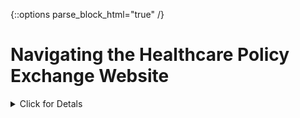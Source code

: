 {::options parse_block_html="true" /}

# Navigating the Healthcare Policy Exchange Website


<details>
  <summary>
    Click for Detals
  </summary>
  <br/>
## Main Page
  
![test image](./images/MainPage_Labelled.png)

<br/> <br/>
<details>
  <summary>
    1 Top Navigation Bar
  </summary>
  <br/>
  
Icons    |  
:-------------------------:|-------------------------
![test image](./images/TopNav_Labelled.png){: style="float: left"}  |  **Main Search:** Return to the search landing page. Previous search results will display if applicable <br/> <br/> **Toggle Theme:** Toggle the site background between Dark (default) and Light (traditional) themes <br/> <br/> **Help Page:** I think you figured this one out, since you are here! <br/> <br/> <br/> <br/>


Light Theme            |  Dark Theme
:-------------------------:|:-------------------------:
![test image2](./images/LightTheme.PNG) | ![test image](./images/Dark%20Theme.PNG)

</details>
<br/>

<details>
  <summary>
    2 Search Bar
  </summary>
  <br/>

![test image](./images/Search_2.png){: style="float: left"}  - Enter the search string into the search bar and click "Search." <br/>  <br/> - Click "Reset" to clear search results OR simply type a new search into the search bar.
